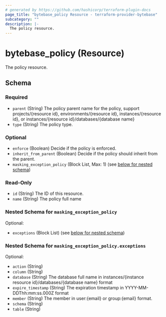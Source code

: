```yaml
---
# generated by https://github.com/hashicorp/terraform-plugin-docs
page_title: "bytebase_policy Resource - terraform-provider-bytebase"
subcategory: ""
description: |-
  The policy resource.
---
```


# bytebase_policy (Resource)

The policy resource.



<!-- schema generated by tfplugindocs -->
## Schema

### Required

- `parent` (String) The policy parent name for the policy, support projects/{resource id}, environments/{resource id}, instances/{resource id}, or instances/{resource id}/databases/{database name}
- `type` (String) The policy type.

### Optional

- `enforce` (Boolean) Decide if the policy is enforced.
- `inherit_from_parent` (Boolean) Decide if the policy should inherit from the parent.
- `masking_exception_policy` (Block List, Max: 1) (see [below for nested schema](#nestedblock--masking_exception_policy))

### Read-Only

- `id` (String) The ID of this resource.
- `name` (String) The policy full name

<a id="nestedblock--masking_exception_policy"></a>
### Nested Schema for `masking_exception_policy`

Optional:

- `exceptions` (Block List) (see [below for nested schema](#nestedblock--masking_exception_policy--exceptions))

<a id="nestedblock--masking_exception_policy--exceptions"></a>
### Nested Schema for `masking_exception_policy.exceptions`

Optional:

- `action` (String)
- `column` (String)
- `database` (String) The database full name in instances/{instance resource id}/databases/{database name} format
- `expire_timestamp` (String) The expiration timestamp in YYYY-MM-DDThh:mm:ss.000Z format
- `member` (String) The member in user:{email} or group:{email} format.
- `schema` (String)
- `table` (String)



